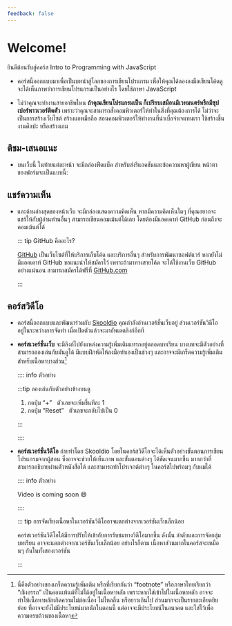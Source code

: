 ```yaml
---
feedback: false
---
```


<script setup>
  import HtmlOutput from './components/HtmlOutput.vue'
  import FeedbackForm from '../.vitepress/theme/FeedbackForm.vue'
</script>

# Welcome!

ยินดีต้อนรับสู่คอร์ส Intro to Programming with JavaScript

- คอร์สนี้ออกแบบมาเพื่อเป็นบทนำสู่โลกของการเขียนโปรแกรม
  เพื่อให้คุณได้ลองลงมือเขียนโค้ดดู จะได้เห็นภาพว่าการเขียนโปรแกรมเป็นอย่างไร
  โดยใช้ภาษา JavaScript

- ไม่ว่าคุณจะทำงานสายอาชีพไหน **ถ้าคุณเขียนโปรแกรมเป็น ก็เปรียบเสมือนมีเวทมนตร์หรือมีซุปเปอร์พาวเวอร์ติดตัว**
  เพราะว่าคุณจะสามารถสั่งคอมพิวเตอร์ให้ทำในสิ่งที่คุณต้องการได้
  ไม่ว่าจะเป็นการสร้างเว็บไซต์ สร้างแอพมือถือ สอนคอมพิวเตอร์ให้ทำงานที่น่าเบื่อจำเจแทนเรา ใช้สร้างชิ้นงานศิลปะ หรือสร้างเกม

## ติชม-เสนอแนะ

- บนเว็บนี้ ในท้ายแต่ละหน้า จะมีกล่องฟีดแบ็ค สำหรับส่งรีแอคชันและข้อความหาผู้เขียน หน้าตาของฟอร์มจะเป็นแบบนี้:

  <FeedbackForm />

## แชร์ความเห็น

- และด้านล่างสุดของหน้าเว็บ จะมีกล่องแสดงความคิดเห็น
  หากมีความคิดเห็นใดๆ ที่คุณอยากจะแชร์ให้กับผู้อ่านท่านอื่นๆ สามารถเขียนคอมเม้นต์ได้เลย
  โดยต้องมีแอคเคาท์ GitHub ก่อนถึงจะคอมเม้นต์ได้

  ::: tip GitHub คืออะไร?

  [GitHub](https://github.com/) เป็นเว็บไซต์ที่ให้บริการเก็บโค้ด และบริการอื่นๆ สำหรับการพัฒนาซอฟต์แวร์
  หากยังไม่มีแอคเคาท์ GitHub ขอแนะนำให้สมัครไว้ เพราะถ้ามาทางสายโค้ด จะได้ใช้งานเว็บ GitHub อย่างแน่นอน
  สามารถสมัครได้ฟรีที่ [GitHub.com](https://github.com/)

  :::

## คอร์สวิดีโอ

- คอร์สนี้ออกแบบและพัฒนาร่วมกับ [Skooldio](https://www.skooldio.com/)
  คุณกำลังอ่านเวอร์ชั่นเว็บอยู่ ส่วนเวอร์ชันวิดีโอ อยู่ในระหว่างการจัดทำ
  เมื่อเปิดตัวแล้วจะมาอัพเดตลิงก์อีกที

- **คอร์สเวอร์ชั่นเว็บ**
  จะมีลิงก์ไปยังแหล่งความรู้เพิ่มเติมแทรกอยู่ตลอดบทเรียน
  บางบทจะมีตัวอย่างที่สามารถลองเล่นกับมันดูได้
  มีแบบฝึกหัดให้ลงมือทำเองเป็นช่วงๆ
  และอาจจะมีเกร็ดความรู้เพิ่มเติมสำหรับเนื้อหาบางส่วน[^fn]

  :::: info ตัวอย่าง

  <HtmlOutput src="/js/mini-projects/counter.html" :height="128" />

  :::tip ลองเล่นกับตัวอย่างข้างบนดู

  1. กดปุ่ม “+” &nbsp; ตัวเลขจะเพิ่มขึ้นทีละ 1
  2. กดปุ่ม “Reset” &nbsp; ตัวเลขจะกลับไปเป็น 0

  :::

  ::::

- **คอร์สเวอร์ชั่นวิดีโอ** ถ่ายทำโดย Skooldio
  โดยในคอร์สวิดีโอจะได้เห็นตัวอย่างขั้นตอนการเขียนโปรแกรมจากผู้สอน
  ซึ่งอาจจะช่วยให้เห็นภาพ และขั้นตอนต่างๆ ได้ชัดเจนมากขึ้น มากกว่าที่สามารถอธิบายผ่านตัวหนังสือได้
  และสามารถทำโปรเจกต์ต่างๆ ในคอร์สไปพร้อมๆ กับผมได้

  :::: info ตัวอย่าง

  Video is coming soon 😄

  ::::

  ::: tip การจัดเรียงเนื้อหาในเวอร์ชันวิดีโออาจแตกต่างจากเวอร์ชันเว็บเล็กน้อย

  คอร์สเวอร์ชันวิดีโอได้มีการปรับให้เข้ากับการรับชมทางวิดีโอมากขึ้น
  ดังนั้น ลำดับและการจัดกลุ่มบทเรียน อาจจะแตกต่างจากเวอร์ชันเว็บเล็กน้อย
  อย่างไรก็ตาม เนื้อหาส่วนมากในคอร์สจะเหมือนๆ กันในทั้งสองเวอร์ชัน

  :::

[^fn]:
    นี่คือตัวอย่างของเกร็ดความรู้เพิ่มเติม
    หรือที่เรียกกันว่า “footnote” หรือภาษาไทยเรียกว่า “เชิงอรรถ”
    เป็นคอนเท้นต์ที่ไม่ได้อยู่ในเนื้อหาหลัก
    เพราะหากใส่เข้าไปในเนื้อหาหลัก อาจจะทำให้เนื้อหาหลักเกิดความไม่ต่อเนื่อง ไม่ไหลลื่น หรือยาวเกินไป
    ส่วนมากจะเป็นรายละเอียดยิบย่อย ที่อาจจะยังไม่มีประโยชน์มากนักในตอนนี้ แต่อาจจะมีประโยชน์ในอนาคต และใส่ไว้เพื่อความครบถ้วนของเนื้อหา
